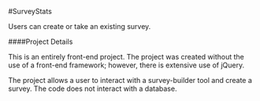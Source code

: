 #SurveyStats

Users can create or take an existing survey.

####Project Details

This is an entirely front-end project. The project was created without the use of a front-end framework; however, there is extensive use of jQuery.

The project allows a user to interact with a survey-builder tool and create a survey.
The code does not interact with a database.
